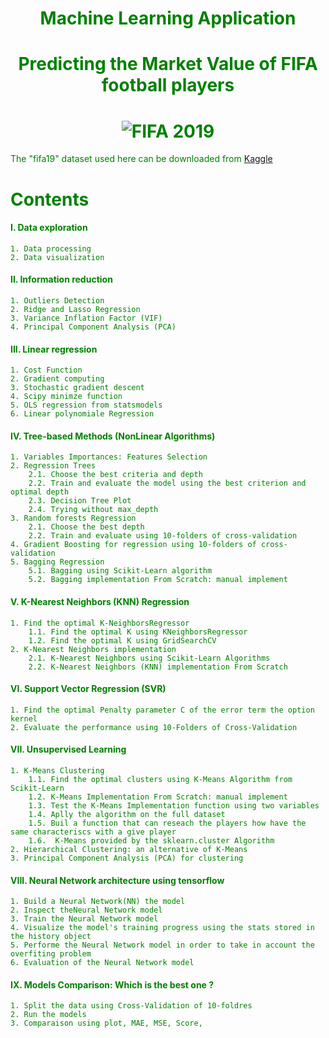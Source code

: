 # <center> <font color='green'> Machine Learning Application
# <center> Predicting the Market Value of FIFA football players
    
# <center>![FIFA 2019](http://www.blogproductreview.com/wp-content/uploads/2018/10/download-6.jpeg)
    
    
The "fifa19" dataset used here can be downloaded from [Kaggle](https://www.kaggle.com/karangadiya/fifa19)

# Contents  
#### I. Data exploration  
    1. Data processing  
    2. Data visualization  
#### II. Information reduction  
    1. Outliers Detection
    2. Ridge and Lasso Regression 
    3. Variance Inflation Factor (VIF)  
    4. Principal Component Analysis (PCA)  
#### III. Linear regression  
    1. Cost Function  
    2. Gradient computing  
    3. Stochastic gradient descent  
    4. Scipy minimze function
    5. OLS regression from statsmodels
    6. Linear polynomiale Regression
#### IV. Tree-based Methods (NonLinear Algorithms)
    1. Variables Importances: Features Selection  
    2. Regression Trees
        2.1. Choose the best criteria and depth
        2.2. Train and evaluate the model using the best criterion and optimal depth
        2.3. Decision Tree Plot
        2.4. Trying without max_depth
    3. Random forests Regression  
        2.1. Choose the best depth
        2.2. Train and evaluate using 10-folders of cross-validation
    4. Gradient Boosting for regression using 10-folders of cross-validation
    5. Bagging Regression
        5.1. Bagging using Scikit-Learn algorithm
        5.2. Bagging implementation From Scratch: manual implement
#### V. K-Nearest Neighbors (KNN) Regression
    1. Find the optimal K-NeighborsRegressor
        1.1. Find the optimal K using KNeighborsRegressor
        1.2. Find the optimal K using GridSearchCV
    2. K-Nearest Neighbors implementation
        2.1. K-Nearest Neighbors using Scikit-Learn Algorithms
        2.2. K-Nearest Neighbors (KNN) implementation From Scratch
#### VI. Support Vector Regression (SVR)  
    1. Find the optimal Penalty parameter C of the error term the option kernel
    2. Evaluate the performance using 10-Folders of Cross-Validation
#### VII. Unsupervised Learning   
    1. K-Means Clustering  
        1.1. Find the optimal clusters using K-Means Algorithm from Scikit-Learn
        1.2. K-Means Implementation From Scratch: manual implement
        1.3. Test the K-Means Implementation function using two variables
        1.4. Aplly the algorithm on the full dataset
        1.5. Buil a function that can reseach the players how have the same characteriscs with a give player
        1.6.  K-Means provided by the sklearn.cluster Algorithm
    2. Hierarchical Clustering: an alternative of K-Means  
    3. Principal Component Analysis (PCA) for clustering   
#### VIII. Neural Network architecture using tensorflow  
    1. Build a Neural Network(NN) the model
    2. Inspect theNeural Network model
    3. Train the Neural Network model
    4. Visualize the model's training progress using the stats stored in the history object
    5. Performe the Neural Network model in order to take in account the overfiting problem
    6. Evaluation of the Neural Network model
#### IX. Models Comparison: Which is the best one ?  
    1. Split the data using Cross-Validation of 10-foldres
    2. Run the models
    3. Comparaison using plot, MAE, MSE, Score, 
